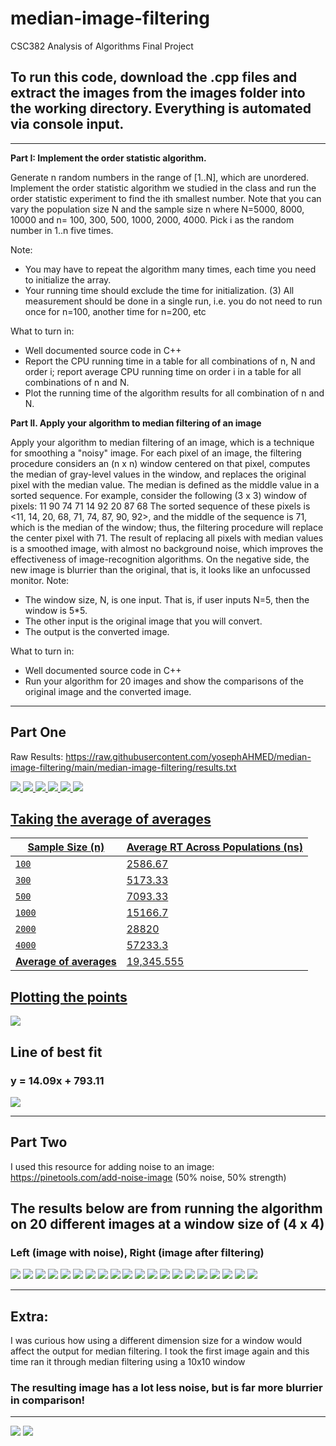 # median-image-filtering
CSC382 Analysis of Algorithms Final Project
## To run this code, download the .cpp files and extract the images from the images folder into the working directory. Everything is automated via console input.
---
**Part I: Implement the order statistic algorithm.**

Generate n random numbers in the range of [1..N], which are unordered. 
Implement the order statistic algorithm we studied in the class and run the order statistic experiment to find the ith smallest number. Note that you can vary the population size N and the sample size n where N=5000, 8000, 10000 and n= 100, 300, 500, 1000, 2000, 4000. Pick i as the random number in 1..n five times.

Note: 
- You may have to repeat the algorithm many times, each time you need to initialize the array. 
- Your running time should exclude the time for initialization.  (3) All measurement should be done in a single run, i.e. you do not need to run once for n=100, another time for n=200, etc

What to turn in:
- Well documented source code in C++
-	Report the CPU running time in a table for all combinations of n, N and order i; report average CPU running time on order i in a table for all combinations of n and N.
- Plot the running time of the algorithm results for all combination of n and N.

**Part II. Apply your algorithm to median filtering of an image** 

Apply your algorithm to median filtering of an image, which is a technique for smoothing a "noisy" image. For each pixel of an image, the filtering procedure considers an (n x n) window centered on that pixel, computes the median of gray-level values in the window, and replaces the original pixel with the median value. The median is defined as the middle value in a sorted sequence. For example, consider the following (3 x 3) window of pixels:
 11	 90	 74
 71	 14	 92
 20	 87	 68
The sorted sequence of these pixels is <11, 14, 20, 68, 71, 74, 87, 90, 92>, and the middle of the sequence is 71, which is the median of the window; thus, the filtering procedure will replace the center pixel with 71.
The result of replacing all pixels with median values is a smoothed image, with almost no background noise, which improves the effectiveness of image-recognition algorithms. On the negative side, the new image is blurrier than the original, that is, it looks like an unfocussed monitor.
Note:
- The window size, N, is one input. That is, if user inputs N=5, then the window is 5*5.
- The other input is the original image that you will convert. 
- The output is the converted image.

What to turn in:
- Well documented source code in C++
- Run your algorithm for 20 images and show the comparisons of the original image and the converted image. 

---
Part One
---
Raw Results:
https://raw.githubusercontent.com/yosephAHMED/median-image-filtering/main/median-image-filtering/results.txt

<a href="https://gist.githubusercontent.com/yosephAHMED/71a1143314ff51015f25574c8bc85119/raw/aa71e2fde9dfb23825cf8a1f53d89e0d50c907c5/n100.svg">
  <img src="https://gist.githubusercontent.com/yosephAHMED/71a1143314ff51015f25574c8bc85119/raw/aa71e2fde9dfb23825cf8a1f53d89e0d50c907c5/n100.svg">
 
 <a href="https://gist.githubusercontent.com/yosephAHMED/71a1143314ff51015f25574c8bc85119/raw/aa71e2fde9dfb23825cf8a1f53d89e0d50c907c5/n300.svg">
  <img src="https://gist.githubusercontent.com/yosephAHMED/71a1143314ff51015f25574c8bc85119/raw/aa71e2fde9dfb23825cf8a1f53d89e0d50c907c5/n300.svg">
 
 <a href="https://gist.githubusercontent.com/yosephAHMED/71a1143314ff51015f25574c8bc85119/raw/aa71e2fde9dfb23825cf8a1f53d89e0d50c907c5/n500.svg">
  <img src="https://gist.githubusercontent.com/yosephAHMED/71a1143314ff51015f25574c8bc85119/raw/aa71e2fde9dfb23825cf8a1f53d89e0d50c907c5/n500.svg">
 
 <a href="https://gist.githubusercontent.com/yosephAHMED/71a1143314ff51015f25574c8bc85119/raw/aa71e2fde9dfb23825cf8a1f53d89e0d50c907c5/n1000.svg">
  <img src="https://gist.githubusercontent.com/yosephAHMED/71a1143314ff51015f25574c8bc85119/raw/aa71e2fde9dfb23825cf8a1f53d89e0d50c907c5/n1000.svg">
 
 <a href="https://gist.githubusercontent.com/yosephAHMED/71a1143314ff51015f25574c8bc85119/raw/aa71e2fde9dfb23825cf8a1f53d89e0d50c907c5/n2000.svg">
  <img src="https://gist.githubusercontent.com/yosephAHMED/71a1143314ff51015f25574c8bc85119/raw/aa71e2fde9dfb23825cf8a1f53d89e0d50c907c5/n2000.svg">
 
 <a href="https://gist.githubusercontent.com/yosephAHMED/71a1143314ff51015f25574c8bc85119/raw/aa71e2fde9dfb23825cf8a1f53d89e0d50c907c5/n4000.svg">
  <img src="https://gist.githubusercontent.com/yosephAHMED/71a1143314ff51015f25574c8bc85119/raw/aa71e2fde9dfb23825cf8a1f53d89e0d50c907c5/n4000.svg">

## Taking the average of averages
| Sample Size (n) | Average RT Across Populations (ns) |
| --- | --- |
| `100` | 2586.67 |
| `300` | 5173.33 |
| `500` | 7093.33 |
| `1000` | 15166.7 |
| `2000` | 28820 |
| `4000` | 57233.3 |
| **Average of averages** | 19,345.555 |

## Plotting the points
<a href="https://gist.githubusercontent.com/yosephAHMED/907f4d2599fef5395925fca5ecd04955/raw/8124632cd3491173ec385cb560c260fb4336dd77/desmos-graph%2520(2).svg">
  <img src="https://gist.githubusercontent.com/yosephAHMED/907f4d2599fef5395925fca5ecd04955/raw/8124632cd3491173ec385cb560c260fb4336dd77/desmos-graph%2520(2).svg">
</a>

## Line of best fit
### y = 14.09x + 793.11
<a href="https://gist.githubusercontent.com/yosephAHMED/b2e9a7f8a0fbe4f449423ee471611542/raw/7d422e5dd87537353e3a94847a7f276108bdc711/desmos-graph%2520(3).svg">
  <img src="https://gist.githubusercontent.com/yosephAHMED/b2e9a7f8a0fbe4f449423ee471611542/raw/7d422e5dd87537353e3a94847a7f276108bdc711/desmos-graph%2520(3).svg">
</a>

---
Part Two
---

I used this resource for adding noise to an image: https://pinetools.com/add-noise-image (50% noise, 50% strength)

## The results below are from running the algorithm on 20 different images at a window size of (4 x 4)
### Left (image with noise), Right (image after filtering)

![](images/image1.PNG)
![](images/image2.PNG)
![](images/image3.PNG)
![](images/image4.PNG)
![](images/image5.PNG)
![](images/image6.PNG)
![](images/image7.PNG)
![](images/image8.PNG)
![](images/image9.PNG)
![](images/image10.PNG)
![](images/image11.PNG)
![](images/image12.PNG)
![](images/image13.PNG)
![](images/image14.PNG)
![](images/image15.PNG)
![](images/image16.PNG)
![](images/image17.PNG)
![](images/image18.PNG)
![](images/image19.PNG)
![](images/image20.PNG)

---
## Extra:
I was curious how using a different dimension size for a window would affect the output for median filtering.
I took the first image again and this time ran it through median filtering using a 10x10 window

### The resulting image has a lot less noise, but is far more blurrier in comparison!
---
![](images/image1.PNG)
![](images/image1_10by10.png)
